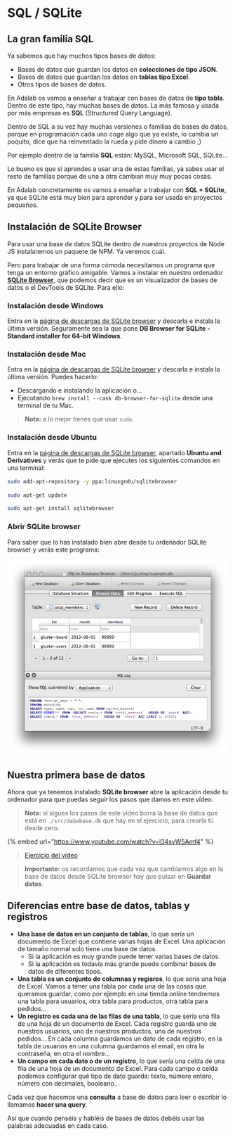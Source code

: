 # SQL / SQLite

## La gran familia SQL

Ya sabemos que hay muchos tipos bases de datos:

- Bases de datos que guardan los datos en **colecciones de tipo JSON**.
- Bases de datos que guardan los datos en **tablas tipo Excel**.
- Otros tipos de bases de datos.

En Adalab os vamos a enseñar a trabajar con bases de datos de **tipo tabla**. Dentro de este tipo, hay muchas bases de datos. La más famosa y usada por más empresas es **SQL** (Structured Query Language).

Dentro de SQL a su vez hay muchas versiones o familias de bases de datos, porque en programación cada uno coge algo que ya existe, lo cambia un poquito, dice que ha reinventado la rueda y pide dinero a cambio ;)

Por ejemplo dentro de la familia **SQL** están: MySQL, Microsoft SQL, SQLite...

Lo bueno es que si aprendes a usar una de estas familias, ya sabes usar el resto de familias porque de una a otra cambian muy muy pocas cosas.

En Adalab concretamente os vamos a enseñar a trabajar con **SQL + SQLite**, ya que SQLite está muy bien para aprender y para ser usada en proyectos pequeños.

## Instalación de SQLite Browser

Para usar una base de datos SQLite dentro de nuestros proyectos de Node JS instalaremos un paquete de NPM. Ya veremos cuál.

Pero para trabajar de una forma cómoda necesitamos un programa que tenga un entorno gráfico amigable. Vamos a instalar en nuestro ordenador [**SQLite Browser**](https://sqlitebrowser.org/), que podemos decir que es un visualizador de bases de datos o el DevTools de SQLite. Para ello:

### Instalación desde Windows

Entra en la [página de descargas de SQLite browser](https://sqlitebrowser.org/dl/) y descarla e instala la última versión. Seguramente sea la que pone **DB Browser for SQLite - Standard installer for 64-bit Windows**.

### Instalación desde Mac

Entra en la [página de descargas de SQLite browser](https://sqlitebrowser.org/dl/) y descarla e instala la última versión. Puedes hacerlo:

- Descargando e instalando la aplicación o...
- Ejecutando `brew install --cask db-browser-for-sqlite` desde una terminal de tu Mac.

> **Nota:** a lo mejor tienes que usar `sudo`.

### Instalación desde Ubuntu

Entra en la [página de descargas de SQLite browser](https://sqlitebrowser.org/dl/), apartado **Ubuntu and Derivatives** y verás que te pide que ejecutes los siguientes comandos en una terminal:

```bash
sudo add-apt-repository -y ppa:linuxgndu/sqlitebrowser
```

```bash
sudo apt-get update
```

```bash
sudo apt-get install sqlitebrowser
```

### Abrir SQLite browser

Para saber que lo has instalado bien abre desde tu ordenador SQLite browser y verás este programa:

![SQLite broser](./assets/images/sqlite-browser.png)

## Nuestra primera base de datos

Ahora que ya tenemos instalado **SQLite browser** abre la aplicación desde tu ordenador para que puedas seguir los pasos que damos en este vídeo.

> **Nota:** si sigues los pasos de este vídeo borra la base de datos que está en `./src/dababase.db` que hay en el ejercicio, para crearla tú desde cero.

{% embed url="https://www.youtube.com/watch?v=l34svW5Amf4" %}

> [Ejercicio del vídeo](https://github.com/Adalab/ejercicios-de-los-materiales/tree/main/promo-l/4-4-2-sql-intro)

> **Importante:** os recordamos que cada vez que cambiamos algo en la base de datos desde SQLite browser hay que pulsar en **Guardar datos**.

## Diferencias entre base de datos, tablas y registros

- **Una base de datos en un conjunto de tablas**, lo que sería un documento de Excel que contiene varias hojas de Excel. Una aplicación de tamaño normal solo tiene una base de datos.
   - Si la aplicación es muy grande puede tener varias bases de datos.
   - Si la aplicación es todavía más grande puede combinar bases de datos de diferentes tipos.
- **Una tabla es un conjunto de columnas y regisros**, lo que sería una hoja de Excel. Vamos a tener una tabla por cada una de las cosas que queramos guardar, como por ejemplo en una tienda online tendremos una tabla para usuarios, otra tabla para productos, otra tabla para pedidos...
- **Un registro es cada una de las filas de una tabla**, lo que sería una fila de una hoja de un documento de Excel. Cada registro guarda uno de nuestros usuarios, uno de nuestros productos, uno de nuestros pedidos... En cada columna guardamos un dato de cada registro, en la tabla de usuarios en una columna guardamos el email, en otra la contraseña, en otra el nombre...
- **Un campo en cada dato o de un registro**, lo que sería una celda de una fila de una hoja de un documento de Excel. Para cada campo o celda podemos configurar qué tipo de dato guarda: texto, número entero, número con decimales, booleano...

Cada vez que hacemos una **consulta** a base de datos para leer o escribir lo llamamos **hacer una query**.

Así que cuando penséis y habléis de bases de datos debéis usar las palabras adecuadas en cada caso.